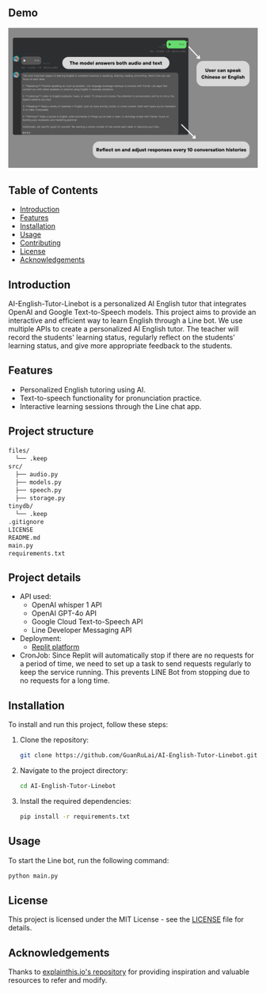 ## Demo
![Demo](https://github.com/GuanRuLai/AI-English-Tutor-Linebot/blob/main/Demo/Demo.jpg)

## Table of Contents
- [Introduction](#introduction)
- [Features](#features)
- [Installation](#installation)
- [Usage](#usage)
- [Contributing](#contributing)
- [License](#license)
- [Acknowledgements](#acknowledgements)

## Introduction
AI-English-Tutor-Linebot is a personalized AI English tutor that integrates OpenAI and Google Text-to-Speech models. This project aims to provide an interactive and efficient way to learn English through a Line bot. We use multiple APIs to create a personalized AI English tutor. The teacher will record the students' learning status, regularly reflect on the students' learning status, and give more appropriate feedback to the students.
## Features
- Personalized English tutoring using AI.
- Text-to-speech functionality for pronunciation practice.
- Interactive learning sessions through the Line chat app.

## Project structure
```
files/
  └── .keep
src/
  ├── audio.py
  ├── models.py
  ├── speech.py
  ├── storage.py
tinydb/
  └── .keep
.gitignore
LICENSE
README.md
main.py
requirements.txt
```

## Project details
- API used:
    - OpenAI whisper 1 API
    - OpenAI GPT-4o API
    - Google Cloud Text-to-Speech API
    - Line Developer Messaging API
- Deployment:
    - [Replit platform](https://replit.com/@132548t/AI-English-Tutor-Linebot?v=1#README.md)
- CronJob: Since Replit will automatically stop if there are no requests for a period of time, we need to set up a task to send requests regularly to keep the service running. This prevents LINE Bot from stopping due to no requests for a long time.

## Installation
To install and run this project, follow these steps:

1. Clone the repository:
    ```bash
    git clone https://github.com/GuanRuLai/AI-English-Tutor-Linebot.git
    ```
2. Navigate to the project directory:
    ```bash
    cd AI-English-Tutor-Linebot
    ```
3. Install the required dependencies:
    ```bash
    pip install -r requirements.txt
    ```

## Usage
To start the Line bot, run the following command:
```bash
python main.py
```

## License
This project is licensed under the MIT License - see the [LICENSE](https://github.com/GuanRuLai/AI-English-Tutor-Linebot/blob/main/LICENSE) file for details.

## Acknowledgements
Thanks to [explainthis.io's repository](https://github.com/TheExplainthis/ChatGPT-AI-English-Tutor) for providing inspiration and valuable resources to refer and modify.
